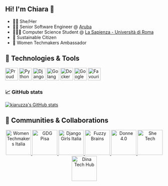 ## Hi! I'm Chiara 👋

- 🏳️‍🌈 She/Her
- 👩‍💻 Senior Software Engineer @ <a href="https://www.aruba.it/" target="_blank">Aruba</a>
- 👩🏻‍🎓 Computer Science Student @ <a href="https://www.uniroma1.it/" target="_blank">La Sapienza - Università di Roma</a>
- 🌱 Sustainable Citizen
- 🖖 Women Techmakers Ambassador


## 🧰 Technologies & Tools
<img src="https://cdn.worldvectorlogo.com/logos/debian-2.svg" height="40px" title="Proud Debian user"> <img src="https://cdn.worldvectorlogo.com/logos/python-5.svg" height="40px" title="Python"> 
<img src="https://cdn.worldvectorlogo.com/logos/django.svg" height="40px" title="Django"> <img src="https://cdn.worldvectorlogo.com/logos/gopher.svg" height="40px" title="Golang"> 
<img src="https://cdn.worldvectorlogo.com/logos/docker.svg" height="40px" title="Docker"> <img src="https://cdn.worldvectorlogo.com/logos/google-cloud-1.svg" height="40px" title="Google Cloud Platform"> 
<img src="https://cdn.worldvectorlogo.com/logos/jetbrains-1.svg" height="40px" title="Favourite IDE">

<h3>📈 GitHub stats</h3>

<!--
[![Top Langs](https://github-readme-stats.vercel.app/api/top-langs/?username=kiaruzza&theme=radical)](https://github.com/anuraghazra/github-readme-stats)
-->

[![kiaruzza's GitHub
stats](https://github-readme-stats.vercel.app/api?username=kiaruzza&show_icons=true&theme=ambient_gradient&count_private=true)](https://github.com/anuraghazra/github-readme-stats)

## 🤝 Communities & Collaborations

<p align="center">
    <a href="https://www.facebook.com/WTMItalia/">
        <img src="https://res.cloudinary.com/startup-grind/image/upload/c_fill,dpr_2.0,f_auto,g_center,q_auto:good/v1/gcs/platform-data-goog/sponsors/38496494_1059860710837757_3079472696325570560_o.png" height="80px" title="Women Techmakers Italia" alt="Women Techmakers Italia">
    </a>
    <a href="https://linktr.ee/pisagdg">
        <img src="https://res.cloudinary.com/startup-grind/image/upload/c_fill,dpr_2.0,f_auto,g_center,q_auto:good/v1/gcs/platform-data-goog/sponsors/logo-gdg-pisa_Quadrato%20%28con%20scritta%29_8R685qs.png" height="80px" title="GDG Pisa" alt="GDG Pisa">
    </a>
    <a href="https://djangogirls.org/en/pyconitalia/">
        <img src="https://res.cloudinary.com/startup-grind/image/upload/c_fill,dpr_2.0,f_auto,g_center,q_auto:good/v1/gcs/platform-data-goog/sponsors/django-girls-italy.png" height="80px" title="Django Girls Italia" alt="Django Girls Italia">
    </a>
    <a href="https://www.fuzzybrains.org/">
        <img src="https://www.fuzzybrains.org/staticfiles/img/FuzzyLogo.png" height="80px" title="Fuzzy Brains" alt="Fuzzy Brains">
    </a>
    <a href="https://donne4.it/">
        <img src="https://donne4.it/wp-content/uploads/2021/08/Logo-donne4-rit-100px.png" height="80px" title="Donne 4.0" alt="Donne 4.0">
    </a>
    <a href="https://shetechitaly.org/">
        <img src="https://res.cloudinary.com/startup-grind/image/upload/c_fill,dpr_2.0,f_auto,g_center,q_auto:good/v1/gcs/platform-data-goog/sponsors/SheTech%20logo%20black_YLJGPWx.png" height="80px" title="She Tech" alt="She Tech">
    </a>
    <a href="https://sites.google.com/view/dina-tech-hub">
        <img src="https://www.grusp.org/wp-content/uploads/2021/12/DInA-Tech-Hub-Diversity-Inclsusion-and-Accessibility-Tech-Hub-1024x1024.png" height="80px" title="Dina Tech Hub" alt="Dina Tech Hub">
    </a>
</p>



